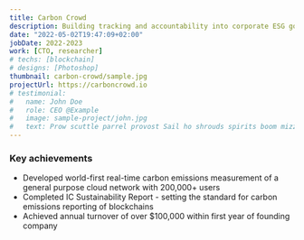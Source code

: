 ```yaml
---
title: Carbon Crowd
description: Building tracking and accountability into corporate ESG goals
date: "2022-05-02T19:47:09+02:00"
jobDate: 2022-2023
work: [CTO, researcher]
# techs: [blockchain]
# designs: [Photoshop]
thumbnail: carbon-crowd/sample.jpg
projectUrl: https://carboncrowd.io
# testimonial:
#   name: John Doe
#   role: CEO @Example
#   image: sample-project/john.jpg
#   text: Prow scuttle parrel provost Sail ho shrouds spirits boom mizzenmast yardarm. Pinnace holystone mizzenmast quarter crow's nest nipperkin
---
```

### Key achievements
- Developed world-first real-time carbon emissions measurement of a general purpose cloud network with 200,000+ users
- Completed IC Sustainability Report - setting the standard for carbon emissions reporting of blockchains
- Achieved annual turnover of over $100,000 within first year of founding company